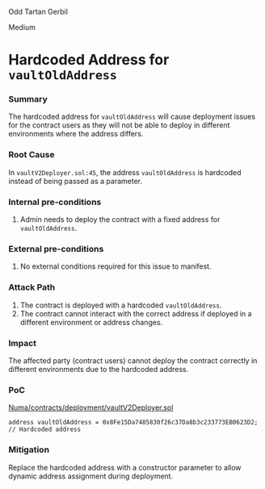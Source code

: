 Odd Tartan Gerbil

Medium

# Hardcoded Address for `vaultOldAddress`

### Summary

The hardcoded address for `vaultOldAddress` will cause deployment issues for the contract users as they will not be able to deploy in different environments where the address differs.


### Root Cause

In `vaultV2Deployer.sol:45`, the address `vaultOldAddress` is hardcoded instead of being passed as a parameter.


### Internal pre-conditions

1. Admin needs to deploy the contract with a fixed address for `vaultOldAddress`.


### External pre-conditions

1. No external conditions required for this issue to manifest.


### Attack Path

1. The contract is deployed with a hardcoded `vaultOldAddress`.
2. The contract cannot interact with the correct address if deployed in a different environment or address changes.

### Impact

The affected party (contract users) cannot deploy the contract correctly in different environments due to the hardcoded address.


### PoC

[Numa/contracts/deployment/vaultV2Deployer.sol
](https://github.com/arpitverma123/2024-12-numa-audit/blob/974d328f5cbe6a76e78f7d63ec6f8835155743f6/Numa/contracts/deployment/vaultV2Deployer.sol#L23)
```solidity
address vaultOldAddress = 0x8Fe15Da7485830f26c37Da8b3c233773EB0623D2; // Hardcoded address
```

### Mitigation

Replace the hardcoded address with a constructor parameter to allow dynamic address assignment during deployment.